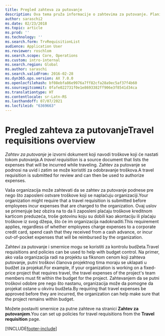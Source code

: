 ```yaml
---
title: Pregled zahteva za putovanje
description: Ova tema pruža informacije o zahtevima za putovanje. Planirani putni troškovi u dokumentu zahteva za putovanje.
author: saraschi2
ms.date: 02/23/2018
ms.topic: article
ms.prod: ''
ms.technology: ''
ms.search.form: TrvRequisitionList
audience: Application User
ms.reviewer: roschlom
ms.search.scope: Core, Operations
ms.custom: intro-internal
ms.search.region: Global
ms.author: saraschi
ms.search.validFrom: 2016-02-28
ms.dyn365.ops.version: AX 7.0.0
ms.openlocfilehash: bf08ebfa86e9976a7ff82cfa28a9ec5af37f4b60
ms.sourcegitcommit: 0fafe022731f0e1e8693382ff906e3f8541d34ca
ms.translationtype: HT
ms.contentlocale: sr-Latn-RS
ms.lasthandoff: 07/07/2021
ms.locfileid: "6369663"
---
```

# <a name="travel-requisitions-overview"></a><span data-ttu-id="669e4-104">Pregled zahteva za putovanje</span><span class="sxs-lookup"><span data-stu-id="669e4-104">Travel requisitions overview</span></span>

<span data-ttu-id="669e4-105">*Zahtev za putovanje* je izvorni dokument koji navodi troškove koji će nastati tokom putovanja.</span><span class="sxs-lookup"><span data-stu-id="669e4-105">A *travel requisition* is a source document that lists the expenses that will be incurred while traveling.</span></span> <span data-ttu-id="669e4-106">Zahtev za putovanje se podnosi na uvid i zatim se može koristiti za odobravanje troškova.</span><span class="sxs-lookup"><span data-stu-id="669e4-106">A travel requisition is submitted for review and can then be used to authorize expenses.</span></span>

<span data-ttu-id="669e4-107">Vaša organizacija može zahtevati da se zahtev za putovanje podnese pre nego što zaposleni ostvare troškove koji se naplaćuju organizaciji.</span><span class="sxs-lookup"><span data-stu-id="669e4-107">Your organization might require that a travel requisition is submitted before employees incur expenses that are charged to the organization.</span></span> <span data-ttu-id="669e4-108">Ovaj uslov se primenjuje bez obzira na to da li zaposleni plaćaju troškove kreditnom karticom preduzeća, troše gotovinu koju su dobili kao akontaciju ili plaćaju troškove iz svog džepa, što će im organizacija nadoknaditi.</span><span class="sxs-lookup"><span data-stu-id="669e4-108">This requirement applies, regardless of whether employees charge expenses to a corporate credit card, spend cash that they received from a cash advance, or incur out-of-pocket expenses that will be reimbursed by the organization.</span></span>

<span data-ttu-id="669e4-109">Zahtevi za putovanje i smernice mogu se koristiti za kontrolu budžeta.</span><span class="sxs-lookup"><span data-stu-id="669e4-109">Travel requisitions and policies can be used to help with budget control.</span></span> <span data-ttu-id="669e4-110">Na primer, ako vaša organizacija radi na projektu sa fiksnom cenom koji zahteva putovanje, putni troškovi članova projektnog tima moraju se uklapati u budžet za projekat.</span><span class="sxs-lookup"><span data-stu-id="669e4-110">For example, if your organization is working on a fixed-price project that requires travel, the travel expenses of the project's team members must fit within the budget for the project.</span></span> <span data-ttu-id="669e4-111">Zahtevanjem da se putni troškovi odobre pre nego što nastanu, organizacija može da pomogne da projekat ostane u okviru budžeta.</span><span class="sxs-lookup"><span data-stu-id="669e4-111">By requiring that travel expenses be approved before they are incurred, the organization can help make sure that the project remains within budget.</span></span>

<span data-ttu-id="669e4-112">Možete postaviti smernice za putne zahteve na stranici **Zahtev za putovanjem**.</span><span class="sxs-lookup"><span data-stu-id="669e4-112">You can set up policies for travel requisitions from the **Travel requisition** page.</span></span>


[!INCLUDE[footer-include](../includes/footer-banner.md)]
